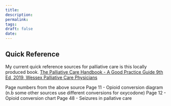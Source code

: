 ```yaml
---
title:
description: 
permalink: 
tags: 
draft: false
date:
---
```

## Quick Reference 
My current quick reference sources for palliative care is this locally produced book. 
[The Palliative Care Handbook - A Good Practice Guide 9th Ed, 2019, Wessex Palliative Care Physicians](https://www.ruh.nhs.uk/for_clinicians/departments_ruh/palliative_care/documents/palliative_care_handbook.pdf)

Page numbers from the above source
Page 11 - Opioid conversion diagram (n.b some other sources use different conversions for oxycodone)
Page 12 - Opioid conversion chart
Page 48 - Seizures in pallative care



